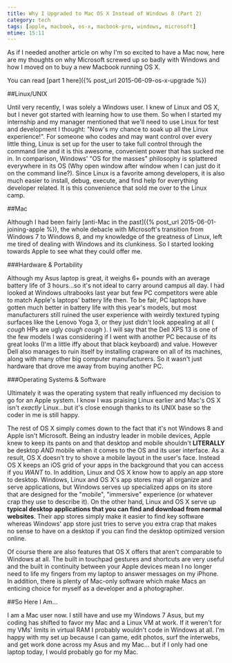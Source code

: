 ```yaml
---
title: Why I Upgraded to Mac OS X Instead of Windows 8 (Part 2)
category: tech
tags: [apple, macbook, os-x, macbook-pro, windows, microsoft]
mtime: 15:11
---
```


As if I needed another article on why I'm so excited to have a Mac now, here are my thoughts on why Microsoft 
screwed up so badly with Windows and how I moved on to buy a new Macbook running OS X. 

You can read [part 1 here]({% post_url 2015-06-09-os-x-upgrade %})

##Linux/UNIX

Until very recently, I was solely a Windows user. I knew of Linux and OS X, but I never got started with
 learning how to use them. So when I started my internship and my manager mentioned that we'll need to use Linux 
 for test and development I thought: "Now's my chance to soak up all the Linux experience!". For someone who codes and 
 may want control over every little thing, Linux is set up for the user to take full control through the command line 
 and it is this awesome, convenient power that has sucked me in. In comparison, Windows' "OS for the masses" philosophy 
 is splattered everywhere in its OS (Why open window after window when I can just do it on the command line?). 
 Since Linux is a favorite among developers, it is also much easier to install, debug, execute,
 and find help for everything developer related. It is this convenience that sold me over to the Linux camp.
 
##Mac

Although I had been fairly [anti-Mac in the past]({% post_url 2015-06-01-joining-apple %}), the whole debacle with 
Microsoft's transition from Windows 7 to Windows 8, and my knowledge of the greatness of Linux, left me tired of dealing
with Windows and its clunkiness. So I started looking towards Apple to see what they could offer me.

###Hardware & Portability

Although my Asus laptop is great, it weighs 6+ pounds with an average battery life of 3 hours...so it's not ideal to carry
around campus all day. I had looked at Windows ultrabooks last year but few PC competitors were able to match Apple's 
laptops' battery life then. To be fair, PC laptops have gotten much better in battery life with this year's models, but 
most manufacturers still ruined the user experience with weirdly textured typing surfaces like the Lenovo Yoga 3, or 
they just didn't look appealing at all ( *cough* HPs are ugly *cough cough* ). I will say that the Dell XPS 13 is one of
the few models I was considering if I went with another PC because of its great looks (I'm a little iffy about that 
black keyboard) and value. However Dell also manages to ruin itself by installing crapware on all of its machines, along
with many other big computer manufacturers. So it wasn't just hardware that drove me away from buying another PC.

###Operating Systems & Software

Ultimately it was the operating system that really influenced my decision to go for an Apple system. I know I was 
praising Linux earlier and Mac's OS X isn't *exactly* Linux...but it's close enough thanks to its UNIX base so the 
coder in me is still happy. 

The rest of OS X simply comes down to the fact that it's not Windows 8 and Apple isn't Microsoft. Being an industry 
leader in mobile devices, Apple knew to keep its pants on and that desktop and mobile shouldn't **LITERALLY** be desktop 
*AND* mobile when it comes to the OS and its user interface. As a result, OS X doesn't try to shove a mobile layout 
in the user's face. Instead OS X keeps an iOS grid of your apps in the background that you can access if you *WANT* to. 
In addition, Linux and OS X know how to apply an app store to desktop. Windows, Linux and OS X's app stores may all 
organize and serve applications, but Windows serves up specialized apps on its store that are designed for the 
"mobile", "immersive" experience (or whatever crap they use to describe it). On the other hand, Linux and OS X serve up 
**typical desktop applications that you can find and download from normal websites**. Their app stores simply make it 
easier to find key software whereas Windows' app store just tries to serve you extra crap that makes no sense to have on
 a desktop if you can find the desktop optimized version online.
 
Of course there are also features that OS X offers that aren't comparable to Windows at all. The built in touchpad 
gestures and shortcuts are very useful and the built in continuity between your Apple devices mean I no longer need to 
life my fingers from my laptop to answer messages on my iPhone. In addition, there is plenty of Mac-only software which
make Macs an enticing choice for myself as a developer and a photographer.

##So Here I Am...

I am a Mac user now. I still have and use my Windows 7 Asus, but my coding has shifted to favor my Mac and a
Linux VM at work. If it weren't for my VMs' limits in virtual RAM I probably wouldn't code in Windows at all. I'm happy 
with my set up because I can game, edit photos, surf the interwebs, and get work done across my Asus and my Mac...
but if I only had one laptop today, I would probably go for my Mac.

